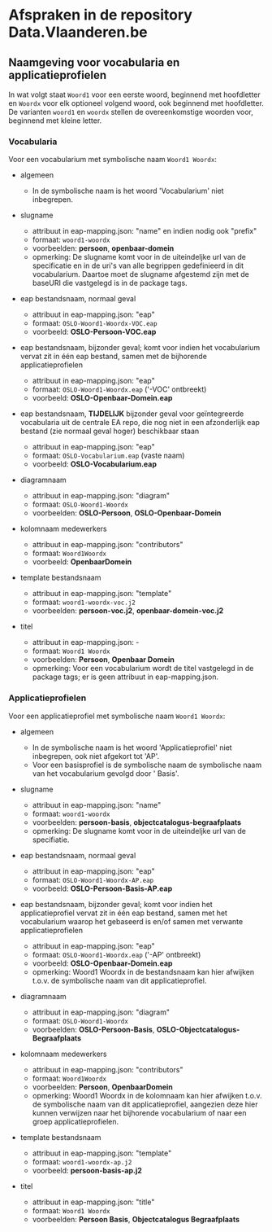 # Afspraken in de repository Data.Vlaanderen.be

## Naamgeving voor vocabularia en applicatieprofielen

In wat volgt staat `Woord1` voor een eerste woord, beginnend met hoofdletter en `Woordx` voor elk optioneel volgend woord, ook beginnend met hoofdletter.
De varianten `woord1` en `woordx` stellen de overeenkomstige woorden voor, beginnend met kleine letter. 

### Vocabularia

Voor een vocabularium met symbolische naam `Woord1 Woordx`:

* algemeen
  * In de symbolische naam is het woord 'Vocabularium' niet inbegrepen.

* slugname
  * attribuut in eap-mapping.json: "name" en indien nodig ook "prefix"
  * formaat: `woord1-woordx`
  * voorbeelden: **persoon**, **openbaar-domein**
  * opmerking: De slugname komt voor in de uiteindeljke url van de specificatie en in de uri's van alle begrippen gedefinieerd in dit vocabularium. Daartoe moet de slugname afgestemd zijn met de baseURI die vastgelegd is in de package tags. 

* eap bestandsnaam, normaal geval
  * attribuut in eap-mapping.json: "eap"
  * formaat: `OSLO-Woord1-Woordx-VOC.eap`
  * voorbeeld: **OSLO-Persoon-VOC.eap**

* eap bestandsnaam, bijzonder geval; komt voor indien het vocabularium vervat zit in één eap bestand, samen met de bijhorende applicatieprofielen
  * attribuut in eap-mapping.json: "eap"
  * formaat: `OSLO-Woord1-Woordx.eap` ('-VOC' ontbreekt)
  * voorbeeld: **OSLO-Openbaar-Domein.eap**

* eap bestandsnaam, **TIJDELIJK** bijzonder geval voor geïntegreerde vocabularia uit de centrale EA repo, die nog niet in een afzonderlijk eap bestand (zie normaal geval hoger) beschikbaar staan
  * attribuut in eap-mapping.json: "eap"
  * formaat: `OSLO-Vocabularium.eap` (vaste naam)
  * voorbeeld: **OSLO-Vocabularium.eap**

* diagramnaam
  * attribuut in eap-mapping.json: "diagram"
  * formaat: `OSLO-Woord1-Woordx`
  * voorbeelden: **OSLO-Persoon**, **OSLO-Openbaar-Domein**

* kolomnaam medewerkers
  * attribuut in eap-mapping.json: "contributors"
  * formaat: `Woord1Woordx`
  * voorbeeld: **OpenbaarDomein**

* template bestandsnaam
  * attribuut in eap-mapping.json: "template"
  * formaat: `woord1-woordx-voc.j2`
  * voorbeelden: **persoon-voc.j2**, **openbaar-domein-voc.j2**

* titel
  * attribuut in eap-mapping.json: -
  * formaat: `Woord1 Woordx`
  * voorbeelden: **Persoon**, **Openbaar Domein**
  * opmerking: Voor een vocabularium wordt de titel vastgelegd in de package tags; er is geen attribuut in eap-mapping.json. 

### Applicatieprofielen

Voor een applicatieprofiel met symbolische naam `Woord1 Woordx`:

* algemeen
  * In de symbolische naam is het woord 'Applicatieprofiel' niet inbegrepen, ook niet afgekort tot 'AP'.
  * Voor een basisprofiel is de symbolische naam de symbolische naam van het vocabularium gevolgd door ' Basis'.

* slugname
  * attribuut in eap-mapping.json: "name"
  * formaat: `woord1-woordx`
  * voorbeelden: **persoon-basis**, **objectcatalogus-begraafplaats**
  * opmerking: De slugname komt voor in de uiteindeljke url van de specifiatie.

* eap bestandsnaam, normaal geval
  * attribuut in eap-mapping.json: "eap"
  * formaat: `OSLO-Woord1-Woordx-AP.eap`
  * voorbeeld: **OSLO-Persoon-Basis-AP.eap**

* eap bestandsnaam, bijzonder geval; komt voor indien het applicatieprofiel vervat zit in één eap bestand, samen met het vocabularium waarop het gebaseerd is en/of samen met verwante applicatieprofielen
  * attribuut in eap-mapping.json: "eap"
  * formaat: `OSLO-Woord1-Woordx.eap` ('-AP' ontbreekt)
  * voorbeeld: **OSLO-Openbaar-Domein.eap**
  * opmerking: Woord1 Woordx in de bestandsnaam kan hier afwijken t.o.v. de symbolische naam van dit applicatieprofiel.

* diagramnaam
  * attribuut in eap-mapping.json: "diagram"
  * formaat: `OSLO-Woord1-Woordx`
  * voorbeelden: **OSLO-Persoon-Basis**, **OSLO-Objectcatalogus-Begraafplaats**
 
* kolomnaam medewerkers
  * attribuut in eap-mapping.json: "contributors"
  * formaat: `Woord1Woordx`
  * voorbeelden: **Persoon**, **OpenbaarDomein**
  * opmerking: Woord1 Woordx in de kolomnaam kan hier afwijken t.o.v. de symbolische naam van dit applicatieprofiel, aangezien deze hier kunnen verwijzen naar het bijhorende vocabularium of naar een groep applicatieprofielen.
 
* template bestandsnaam
  * attribuut in eap-mapping.json: "template"
  * formaat: `woord1-woordx-ap.j2`
  * voorbeeld: **persoon-basis-ap.j2**

* titel
  * attribuut in eap-mapping.json: "title"
  * formaat: `Woord1 Woordx`
  * voorbeelden: **Persoon Basis**, **Objectcatalogus Begraafplaats**

